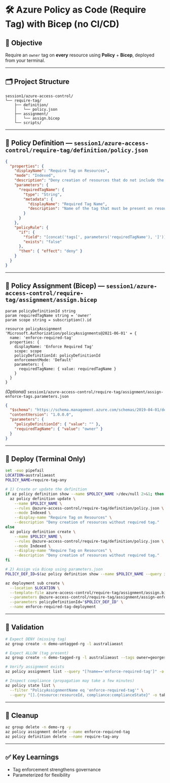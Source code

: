 # 🛠️ Azure Policy as Code (Require Tag) with Bicep (no CI/CD)

## 🎯 Objective  
Require an `owner` tag on **every** resource using **Policy** + **Bicep**, deployed from your terminal.

---

## 🗂️ Project Structure
```
session1/azure-access-control/
└── require-tag/
    ├── definition/
    │   └── policy.json
    ├── assignment/
    │   └── assign.bicep
    └── scripts/
```

---

## 📄 Policy Definition — `session1/azure-access-control/require-tag/definition/policy.json`
```json
{
  "properties": {
    "displayName": "Require Tag on Resources",
    "mode": "Indexed",
    "description": "Deny creation of resources that do not include the required tag.",
    "parameters": {
      "requiredTagName": {
        "type": "String",
        "metadata": {
          "displayName": "Required Tag Name",
          "description": "Name of the tag that must be present on resources."
        }
      }
    },
    "policyRule": {
      "if": {
        "field": "[concat('tags[', parameters('requiredTagName'), ']')]",
        "exists": "false"
      },
      "then": { "effect": "deny" }
    }
  }
}
```

---

## 📄 Policy Assignment (Bicep) — `session1/azure-access-control/require-tag/assignment/assign.bicep`
```bicep
param policyDefinitionId string
param requiredTagName string = 'owner'
param scope string = subscription().id

resource policyAssignment 'Microsoft.Authorization/policyAssignments@2021-06-01' = {
  name: 'enforce-required-tag'
  properties: {
    displayName: 'Enforce Required Tag'
    scope: scope
    policyDefinitionId: policyDefinitionId
    enforcementMode: 'Default'
    parameters: {
      requiredTagName: { value: requiredTagName }
    }
  }
}
```

*(Optional)* `session1/azure-access-control/require-tag/assignment/assign-enforce-tags.parameters.json`
```json
{
  "$schema": "https://schema.management.azure.com/schemas/2019-04-01/deploymentParameters.json#",
  "contentVersion": "1.0.0.0",
  "parameters": {
    "policyDefinitionId": { "value": "" },
    "requiredTagName": { "value": "owner" }
  }
}
```

---

## 🚀 Deploy (Terminal Only)
```bash
set -euo pipefail
LOCATION=australiaeast
POLICY_NAME=require-tag-any

# 1) Create or update the definition
if az policy definition show --name $POLICY_NAME >/dev/null 2>&1; then
  az policy definition update \
    --name $POLICY_NAME \
    --rules @azure-access-control/require-tag/definition/policy.json \
    --mode Indexed \
    --display-name "Require Tag on Resources" \
    --description "Deny creation of resources without required tag."
else
  az policy definition create \
    --name $POLICY_NAME \
    --rules @azure-access-control/require-tag/definition/policy.json \
    --mode Indexed \
    --display-name "Require Tag on Resources" \
    --description "Deny creation of resources without required tag."
fi

# 2) Assign via Bicep using parameters.json
POLICY_DEF_ID=$(az policy definition show --name $POLICY_NAME --query id -o tsv)

az deployment sub create \
  --location $LOCATION \
  --template-file azure-access-control/require-tag/assignment/assign.bicep \
  --parameters @azure-access-control/require-tag/assignment/assign-enforce-tags.parameters.json \
  --parameters policyDefinitionId="$POLICY_DEF_ID" \
  --name enforce-required-tag-deployment
```

---

## 🧪 Validation
```bash
# Expect DENY (missing tag)
az group create -n demo-untagged-rg -l australiaeast

# Expect ALLOW (tag present)
az group create -n demo-tagged-rg -l australiaeast --tags owner=georges

# Verify assignment exists
az policy assignment list --query "[?name=='enforce-required-tag']" -o table

# Inspect compliance (propagation may take a few minutes)
az policy state list \
  --filter "PolicyAssignmentName eq 'enforce-required-tag'" \
  --query "[].{resource:resourceId, compliance:complianceState}" -o table
```

---

## 🧹 Cleanup
```bash
az group delete -n demo-rg -y
az policy assignment delete --name enforce-required-tag
az policy definition delete --name require-tag-any
```

---

## ✅ Key Learnings
- Tag enforcement strengthens governance  
- Parameterized for flexibility

